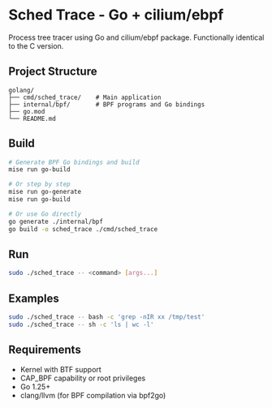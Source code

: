 # Sched Trace - Go + cilium/ebpf

Process tree tracer using Go and cilium/ebpf package. Functionally identical to the C version.

## Project Structure

```
golang/
├── cmd/sched_trace/    # Main application
├── internal/bpf/       # BPF programs and Go bindings
├── go.mod
└── README.md
```

## Build

```bash
# Generate BPF Go bindings and build
mise run go-build

# Or step by step
mise run go-generate
mise run go-build

# Or use Go directly
go generate ./internal/bpf
go build -o sched_trace ./cmd/sched_trace
```

## Run

```bash
sudo ./sched_trace -- <command> [args...]
```

## Examples

```bash
sudo ./sched_trace -- bash -c 'grep -nIR xx /tmp/test'
sudo ./sched_trace -- sh -c 'ls | wc -l'
```

## Requirements

- Kernel with BTF support
- CAP_BPF capability or root privileges
- Go 1.25+
- clang/llvm (for BPF compilation via bpf2go)


